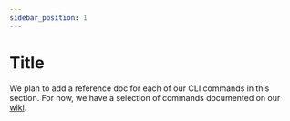 ```yaml
---
sidebar_position: 1
---
```


# Title

We plan to add a reference doc for each of our CLI commands in this section. For now, we have a selection of commands documented on our [wiki](https://github.com/Chia-Network/chia-blockchain/wiki/CLI-Commands-Reference).
